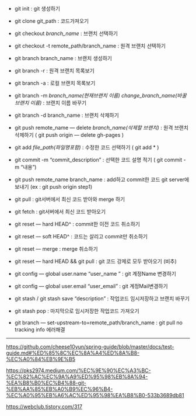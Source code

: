 - git init : git 생성하기

- git clone git_path : 코드가져오기

- git checkout *branch_name* : 브랜치 선택하기

- git checkout -t remote_path/branch_name : 원격 브랜치 선택하기

- git branch branch_name : 브랜치 생성하기

- git branch -r : 원격 브랜치 목록보기

- git branch -a : 로컬 브랜치 목록보기

- git branch -m *branch_name(현재브랜치 이름)* *change_branch_name(바꿀브랜치 이름)* : 브랜치 이름 바꾸기

- git branch -d branch_name : 브랜치 삭제하기

- git push remote_name — delete *branch_name(삭제할 브랜치)* : 원격 브랜치 삭제하기 ( git push origin — delete gh-pages )

- git add *file_path(파일명포함)* : 수정한 코드 선택하기 ( git add * )

- git commit -m “commit_description” : 선택한 코드 설명 적기 ( git commit -m “내용”)

- git push remote_name branch_name : add하고 commit한 코드 git server에 보내기 (ex : git push origin step1)

- git pull : git서버에서 최신 코드 받아와 merge 하기

- git fetch : git서버에서 최신 코드 받아오기

- git reset — hard HEAD^ : commit한 이전 코드 취소하기

- git reset — soft HEAD^ : 코드는 살리고 commit만 취소하기

- git reset — merge : merge 취소하기

- git reset — hard HEAD && git pull : git 코드 강제로 모두 받아오기 (비추)

- git config — global user.name “user_name ” : git 계정Name 변경하기

- git config — global user.email “user_email” : git 계정Mail변경하기

- git stash / git stash save “description” : 작업코드 임시저장하고 브랜치 바꾸기

- git stash pop : 마지막으로 임시저장한 작업코드 가져오기

- git branch — set-upstream-to=remote_path/branch_name : git pull no tracking info 에러해결


----------------------

https://github.com/cheese10yun/spring-guide/blob/master/docs/test-guide.md#%ED%85%8C%EC%8A%A4%ED%8A%B8-%EC%A0%84%EB%9E%B5

https://pks2974.medium.com/%EC%9E%90%EC%A3%BC-%EC%82%AC%EC%9A%A9%ED%95%98%EB%8A%94-%EA%B8%B0%EC%B4%88-git-%EB%AA%85%EB%A0%B9%EC%96%B4-%EC%A0%95%EB%A6%AC%ED%95%98%EA%B8%B0-533b3689db81

https://webclub.tistory.com/317

